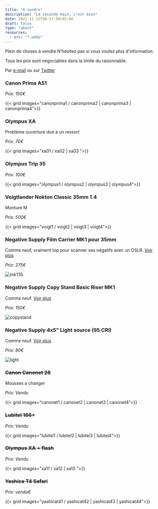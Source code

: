 ```yaml
---
title: "A vendre"
description: "La seconde main, c'est bien"
date: 2021-11-12T08:57:50+02:00
draft: false
type: "about"
resources:
  - src: "*.webp"
---
```


Plein de choses à vendre
N'hésitez pas si vous voulez plus d'information.

Tous les prix sont négociables dans la limite du raisonnable.

Par [e-mail](mailto:hello@yannickschutz.com) ou sur [Twitter](https://twitter.com/bonjouryannick)


### Canon Prima AS1

*Prix: 150€*

{{< grid images="canonprima1 / canonprima2 | canonprima3 | canonprima4">}}

### Olympus XA 

Problème ouverture due à un ressort

*Prix: 70€*

{{< grid images="xa01 / xa02 | xa03 ">}}

### Olympus Trip 35

*Prix: 100€*

{{< grid images="olympus1 / olympus2 | olympus3 | olympus4">}}

### Voigtlander Nokton Classic 35mm 1.4

Monture M

*Prix: 500€*

{{< grid images="voigt1 / voigt2 | voigt3 | voigt4">}}

### Negative Supply Film Carrier MK1 pour 35mm

Comme neuf, vraiment top pour scanner ses négatifs avec un DSLR.
[Voir plus](https://www.negative.supply/shop-all/film-carrier-mk1)

*Prix: 275€*

![mk135](negativesupply)

### Negative Supply Copy Stand Basic Riser MK1

Comme neuf. [Voir plus](https://www.negative.supply/shop-all/basic-riser-mk1)

*Prix: 150€*

![copystand](copystand)

### Negative Supply 4x5" Light source (95 CRI)

Comme neuf. [Voir plus](https://www.negative.supply/shop-all/light-source)

*Prix: 80€*

![light](negativesupply2)

### ~~Canon Canonet 28~~

Mousses a changer

*Prix: Vendu*

{{< grid images="canonet1 / canonet2 | canonet3 | canonet4">}}

### ~~Lubitel 166+~~

*Prix: Vendu*

{{< grid images="lubitel1 / lubitel2 | lubitel3 | lubitel4">}}

### ~~Olympus XA + flash~~

*Prix: Vendu*

{{< grid images="xa11 / xa12 | xa13 ">}}

### ~~Yashica T4 Safari~~

*Prix: vendu€*

{{< grid images="yashicat41 / yashicat42 | yashicat43 | yashicat44">}}

